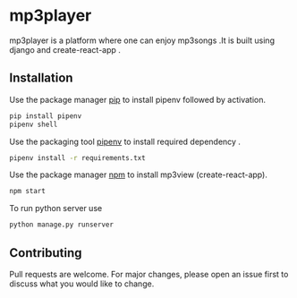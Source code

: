 # mp3player 
mp3player is a platform where one can enjoy mp3songs .It is built using django and create-react-app .

## Installation

Use the package manager [pip](https://pip.pypa.io/en/stable/) to install pipenv followed by activation.


```bash
pip install pipenv
pipenv shell
```
Use the packaging tool [pipenv](https://github.com/pypa/pipenv) to install required dependency .


```bash
pipenv install -r requirements.txt
```

Use the package manager [npm](https://docs.npmjs.com/cli/install) to install mp3view (create-react-app).


```bash
npm start
```
To run python  server use 
```bash
python manage.py runserver
```

## Contributing
Pull requests are welcome. For major changes, please open an issue first to discuss what you would like to change.
